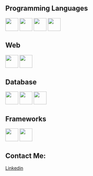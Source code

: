 ## Programming Languages
<div style="display: inline_block">
  <img src="https://cdn.jsdelivr.net/gh/devicons/devicon/icons/java/java-original.svg" style="width:40px;height:40px"/>
  <img src="https://cdn.jsdelivr.net/gh/devicons/devicon/icons/c/c-original.svg" style="width:40px;height:40px"/>
  <img src="https://cdn.jsdelivr.net/gh/devicons/devicon/icons/cplusplus/cplusplus-original.svg" style="width:40px;height:40px" />
  <img src="https://cdn.jsdelivr.net/gh/devicons/devicon/icons/javascript/javascript-original.svg" style="width:40px;height:40px"/>
</div>

## Web
<div style="display: inline_block">
  <img src="https://cdn.jsdelivr.net/gh/devicons/devicon/icons/html5/html5-original.svg" style="width:40px;height:40px"/>
  <img src="https://cdn.jsdelivr.net/gh/devicons/devicon/icons/css3/css3-original.svg" style="width:40px;height:40px"/> 
</div>

## Database
<div style="display: inline_block">
  <img src="https://cdn.jsdelivr.net/gh/devicons/devicon/icons/mongodb/mongodb-original.svg" style="width:40px;height:40px" />
  <img src="https://cdn.jsdelivr.net/gh/devicons/devicon/icons/mysql/mysql-original.svg" style="width:40px;height:40px"//>
  <img src="https://cdn.jsdelivr.net/gh/devicons/devicon/icons/postgresql/postgresql-original.svg" style="width:40px;height:40px"/>
</div>


## Frameworks
<div style="display: inline_block">
  <img src="https://cdn.jsdelivr.net/gh/devicons/devicon/icons/react/react-original.svg" style="width:40px;height:40px"/>
  <img src="https://cdn.jsdelivr.net/gh/devicons/devicon/icons/bootstrap/bootstrap-original.svg" style="width:40px;height:40px"/>
</div>

## Contact Me:

[Linkedin](linkedin.com/in/leokamei)
